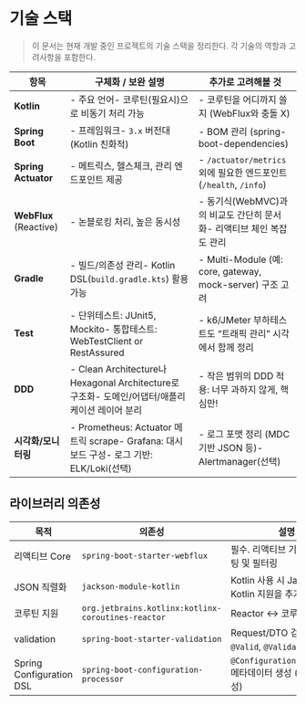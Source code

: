# 기술 스택 

> 이 문서는 현재 개발 중인 프로젝트의 기술 스택을 정리한다. 각 기술의 역할과 고려사항을 포함한다.

| 항목                     | 구체화 / 보완 설명                                                              | 추가로 고려해볼 것                                              |
| ---------------------- | ------------------------------------------------------------------------ | ------------------------------------------------------- |
| **Kotlin**             | - 주요 언어- 코루틴(필요시)으로 비동기 처리 가능                                            | - 코루틴을 어디까지 쓸지 (WebFlux와 충돌 X)                          |
| **Spring Boot**        | - 프레임워크- `3.x` 버전대 (Kotlin 친화적)                                          | - BOM 관리 (spring-boot-dependencies)                     |
| **Spring Actuator**    | - 메트릭스, 헬스체크, 관리 엔드포인트 제공                                                | - `/actuator/metrics` 외에 필요한 엔드포인트 (`/health`, `/info`) |
| **WebFlux** (Reactive) | - 논블로킹 처리, 높은 동시성                                                        | - 동기식(WebMVC)과의 비교도 간단히 문서화- 리액티브 체인 복잡도 관리             |
| **Gradle**             | - 빌드/의존성 관리- Kotlin DSL(`build.gradle.kts`) 활용 가능                        | - Multi-Module (예: core, gateway, mock-server) 구조 고려    |
| **Test**               | - 단위테스트: JUnit5, Mockito- 통합테스트: WebTestClient or RestAssured            | - k6/JMeter 부하테스트도 “트래픽 관리” 시각에서 함께 정리                  |
| **DDD**                | - Clean Architecture나 Hexagonal Architecture로 구조화- 도메인/어댑터/애플리케이션 레이어 분리 | - 작은 범위의 DDD 적용: 너무 과하지 않게, 핵심만!                        |
| **시각화/모니터링**           | - Prometheus: Actuator 메트릭 scrape- Grafana: 대시보드 구성- 로그 기반: ELK/Loki(선택) | - 로그 포맷 정리 (MDC 기반 JSON 등)- Alertmanager(선택)            |


## 라이브러리 의존성

| 목적                       | 의존성                                                | 설명                                             |
| ------------------------ | -------------------------------------------------- | ---------------------------------------------- |
| 리액티브 Core                | `spring-boot-starter-webflux`                      | 필수. 리액티브 기반 API 라우팅 및 필터링                      |
| JSON 직렬화                 | `jackson-module-kotlin`                            | Kotlin 사용 시 Jackson의 Kotlin 지원을 추가             |
| 코루틴 지원                   | `org.jetbrains.kotlinx:kotlinx-coroutines-reactor` | Reactor ↔ 코루틴 interop                          |
| validation               | `spring-boot-starter-validation`                   | Request/DTO 검증용. `@Valid`, `@Validated` 사용     |
| Spring Configuration DSL | `spring-boot-configuration-processor`              | `@ConfigurationProperties` 메타데이터 생성 (IDE 자동완성) |
